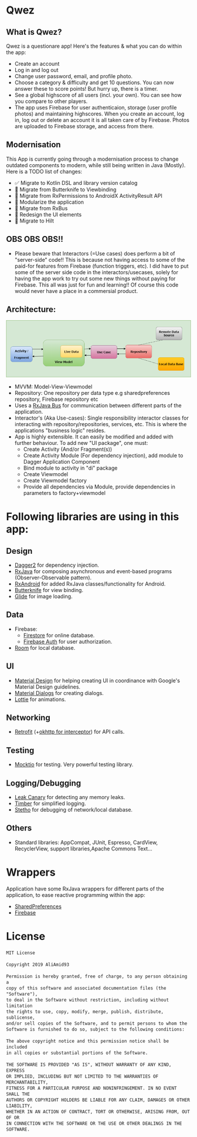 # Qwez

## What is Qwez?
Qwez is a questionare app! Here's the features & what you can do within the app:
- Create an account
- Log in and log out
- Change user password, email, and profile photo.
- Choose a category & difficulty and get 10 questions. You can now answer these to score points! But hurry up, there is a timer.
- See a global highscore of all users (incl. your own). You can see how you compare to other players.
- The app uses Firebase for user authenticaion, storage (user profile photos) and maintaining highscores. When you create an account, log in, log out or delete an account it is all taken care of by Firebase. Photos are uploaded to Firebase storage, and access from there.

## Modernisation
This App is currently going through a modernisation process to change outdated components to modern, while still being written in Java (Mostly). Here is a TODO list of changes:
- :white_check_mark: Migrate to Kotlin DSL and library version catalog
- :white_square_button: Migrate from Butterknife to Viewbinding
- :white_square_button: Migrate from RxPermissions to AndroidX ActivityResult API
- :white_square_button: Modularize the application
- :white_square_button: Migrate from RxBus
- :white_square_button: Redesign the UI elements
- :white_square_button: Migrate to Hilt


## OBS OBS OBS!!
- Please beware that Interactors (=Use cases) does perform a bit of "server-side" code!! This is because not having access to some of the paid-for features from Firebase (function triggers, etc). I did have to put some of the server side code in
the interactors/usecases, solely for having the app work to try out some new things without paying for Firebase. This all was just for fun and learning!! Of course this code would never have a place in a commersial product.

## Architecture:
![Architecture](architecture.png)
- MVVM: Model-View-Viewmodel
- Repository: One repository per data type e.g sharedpreferences repository, Firebase repository etc
- Uses a [RxJava Bus](https://github.com/aliamid93/Qwez/tree/master/app/src/main/java/com/example/qwez/bus) for communication between different parts of the application.
- Interactor's (Aka Use-cases): Single responsibility interactor classes for interacting with repository/repositories, services, etc. This is where the applications "business logic" resides.
- App is highly extensible. It can easily be modified and added with further behaviour. To add new "UI package", one must:
    - Create Activity (And/or Fragment(s))
    - Create Activity Module (For dependency injection), add module to Dagger Application Component
    - Bind module to activity in "di" package
    - Create Viewmodel
    - Create Viewmodel factory
    - Provide all dependencies via Module, provide dependencies in parameters to factory+viewmodel
    
# Following libraries are using in this app:

## Design
- [Dagger2](https://google.github.io/dagger/) for dependency injection.
- [RxJava](https://github.com/ReactiveX/RxJava) for composing asynchronous and event-based programs (Observer-Observable pattern).
- [RxAndroid](https://github.com/ReactiveX/RxAndroid) for added RxJava classes/functionality for Android.
- [Butterknife](http://jakewharton.github.io/butterknife/) for view binding.
- [Glide](https://github.com/bumptech/glide) for image loading.
## Data
- Firebase:
    - [Firestore](https://firebase.google.com/docs/firestore) for online database.
    - [Firebase Auth](https://firebase.google.com/docs/auth) for user authorization.
- [Room](https://developer.android.com/topic/libraries/architecture/room) for local database.
## UI
- [Material Design](https://material.io/develop/android/docs/getting-started/) for helping creating UI in coordinance with Google's
Material Design guidelines.
- [Material Dialogs](https://github.com/afollestad/material-dialogs) for creating dialogs.
- [Lottie](https://github.com/airbnb/lottie-android) for animations.
## Networking
- [Retrofit](https://square.github.io/retrofit/) (+[okhttp for interceptor](https://square.github.io/okhttp/3.x/logging-interceptor/okhttp3/logging/HttpLoggingInterceptor.Level.html)) for API calls.
## Testing
- [Mocktio](https://site.mockito.org/) for testing. Very powerful testing library.
## Logging/Debugging
- [Leak Canary](https://github.com/square/leakcanary) for detecting any memory leaks.
- [Timber](https://github.com/JakeWharton/timber) for simplified logging.
- [Stetho](https://github.com/facebook/stetho) for debugging of network/local database.
## Others
- Standard libraries: AppCompat, JUnit, Espresso, CardView, RecyclerView, support libraries,Apache Commons Text...

# Wrappers
Application have some RxJava wrappers for different parts of the application, to ease reactive programming within the app:
- [SharedPreferences](https://github.com/aliamid93/Qwez/tree/master/app/src/main/java/com/example/qwez/repository/sharedpref)
- [Firebase](https://github.com/aliamid93/Qwez/tree/master/app/src/main/java/com/example/qwez/repository/firebase/rxwrapper)

# License

    MIT License

    Copyright 2019 AliAmid93

    Permission is hereby granted, free of charge, to any person obtaining a 
    copy of this software and associated documentation files (the "Software"),
    to deal in the Software without restriction, including without limitation 
    the rights to use, copy, modify, merge, publish, distribute, sublicense, 
    and/or sell copies of the Software, and to permit persons to whom the 
    Software is furnished to do so, subject to the following conditions:

    The above copyright notice and this permission notice shall be included 
    in all copies or substantial portions of the Software.

    THE SOFTWARE IS PROVIDED "AS IS", WITHOUT WARRANTY OF ANY KIND, EXPRESS 
    OR IMPLIED, INCLUDING BUT NOT LIMITED TO THE WARRANTIES OF MERCHANTABILITY,
    FITNESS FOR A PARTICULAR PURPOSE AND NONINFRINGEMENT. IN NO EVENT SHALL THE
    AUTHORS OR COPYRIGHT HOLDERS BE LIABLE FOR ANY CLAIM, DAMAGES OR OTHER LIABILITY,
    WHETHER IN AN ACTION OF CONTRACT, TORT OR OTHERWISE, ARISING FROM, OUT OF OR
    IN CONNECTION WITH THE SOFTWARE OR THE USE OR OTHER DEALINGS IN THE SOFTWARE.
